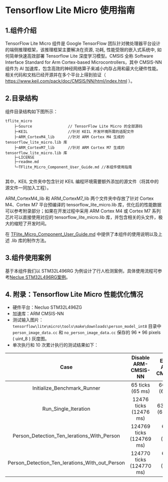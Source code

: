 # Tensorflow Lite Micro 使用指南

## 1.组件介绍

TensorFlow Lite Micro 组件是 Google TensorFlow 团队针对微处理器平台设计的端侧推理框架，该推理框架主要解决在资源, 功耗, 性能受限的嵌入式系统中, 如何简单快速高效部署 Tensorflow Lite 深度学习模型。CMSIS 全称 Software Interface Standard for Arm Cortex-based Microcontrollers，其中 CMSIS-NN 组件为 AI 加速库，包含高效的神经网络算子来减小内存占用和最大化硬件性能。相关代码和文档已经开源并在多个平台上得到验证（ https://www.keil.com/pack/doc/CMSIS/NN/html/index.html ）。

## 2.目录结构

组件目录结构如下图所示：

```
tflite_micro
    ├─Source           		// TensorFlow Lite Micro 的全部源码
    ├─KEIL  			    //针对 KEIL 开发环境所需的适配文件
    ├─ARM_CortexM4_lib		//针对 ARM Cortex M4 生成的 tensorflow_lite_micro.lib 库
    ├─ARM_CortexM7_lib		//针对 ARM Cortex M7 生成的 tensorflow_lite_micro.lib 库
    ├─LICENSE	
    ├─readme.md				
    └─TFlite_Micro_Component_User_Guide.md //本组件使用指南
    
```

其中，KEIL 文件夹中包含针对 KEIL 编程环境需要额外添加的源文件（将其中的源文件一同加入工程）。

ARM_CortexM4_lib 和 ARM_CortexM7_lib 两个文件夹中存放了针对 Cortex M4、Cortex M7 平台预编译的 tensorflow_lite_micro.lib 库，优化后的性能数据可以参考附录部分；如果在开发过程中采用 ARM Cortex M4 或 Cortex M7 系列芯片可以直接使用对应的 tensorflow_lite_micro.lib 库，并包含相关的头文件，极大的缩短了开发时间。

在 [TFlite_Micro_Component_User_Guide.md](./TFlite_Micro_Component_User_Guide.md) 中提供了本组件的使用说明以及上述 .lib 库的制作方法。

## 3.组件使用案例

基于本组件我们以 STM32L496RG 为例设计了行人检测案例，具体使用流程可参考[Neclue STM32L496RG案例](../../../board/NUCLEO_STM32L496ZG/KEIL/tflitemicro_person_detection/TFlite_Micro_Demo移植参考指南（Keil版）.md)。

## 4. 附录：Tensorflow Lite Micro 性能优化情况

- 硬件平台：Necluo STM32L496ZG
- 加速库：ARM CMSIS-NN
- 测试输入图片：`tensorflow\lite\micro\tools\make\downloads\person_model_int8` 目录中 `person_image_data.cc` 和 `no_person_image_data.cc` 保存的 96 * 96 pixels ( uint_8 ) 灰度图。
- 单次执行和 10 次累计执行的测试结果如下：

|                      Case                      |   Disable ARM-CMSIS-NN   |  Enable ARM-CMSISNN  | Improvement |
| :--------------------------------------------: | :----------------------: | :------------------: | :---------: |
|          Initialize_Benchmark_Runner           |     65 ticks (65 ms)     |   66 ticks (66 ms)   |      *      |
|              Run_Single_Iteration              |  12476 ticks (12476 ms)  |  633 ticks (633 ms)  |   19.71X    |
|   Person_Detection_Ten_Ierations_With_Person   | 124769 ticks (124769 ms) | 6324 ticks (6324 ms) |   19.73X    |
| Person_Detection_Ten_Ierations_With_out_Person | 124770 ticks (124770 ms) | 6325 ticks (6325 ms) |   19.72X    |